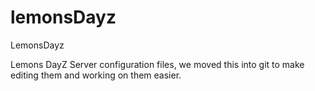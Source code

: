 lemonsDayz
==========

LemonsDayz

Lemons DayZ Server configuration files, we moved this into git to make editing them and working on them easier.